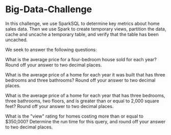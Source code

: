 # Big-Data-Challenge

In this challenge, we use SparkSQL to determine key metrics about home sales data. 
Then we use Spark to create temporary views, partition the data, cache and uncache a temporary table, 
and verify that the table has been uncached.

We seek to answer the following questions:

What is the average price for a four-bedroom house sold for each year? Round off your answer to two decimal places.

What is the average price of a home for each year it was built that has three bedrooms and three bathrooms? Round off your answer to two decimal places.

What is the average price of a home for each year that has three bedrooms, three bathrooms, two floors, and is greater than or equal to 2,000 square feet? 
Round off your answer to two decimal places.

What is the "view" rating for homes costing more than or equal to $350,000? Determine the run time for this query, and round off your answer to two decimal places.
